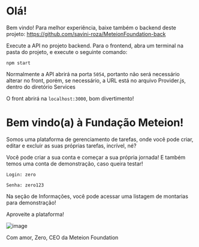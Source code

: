# Olá!

Bem vindo! Para melhor experiência, baixe também o backend deste projeto: https://github.com/savini-roza/MeteionFoundation-back

Execute a API no projeto backend. Para o frontend, abra um terminal na pasta do projeto, e execute o seguinte comando:

 `npm start`

Normalmente a API abrirá na porta `5054`, portanto não será necessário alterar no front, porém, se necessário, a URL está no arquivo Provider.js, dentro do diretório Services

O front abrirá na `localhost:3000`, bom divertimento!







# Bem vindo(a) à Fundação Meteion!

Somos uma plataforma de gerenciamento de tarefas, onde você pode criar, editar e excluir as suas próprias tarefas, incrível, né?

Você pode criar a sua conta e começar a sua própria jornada! E também temos uma conta de demonstração, caso queira testar!

`Login: zero`

`Senha: zero123`

Na seção de Informações, você pode acessar uma listagem de montarias para demonstração!

Aproveite a plataforma!

![image](https://user-images.githubusercontent.com/52928720/230734230-54cc73e0-d6d7-43a6-94c0-10561d9fe529.png)

Com amor, Zero, CEO da Meteion Foundation

